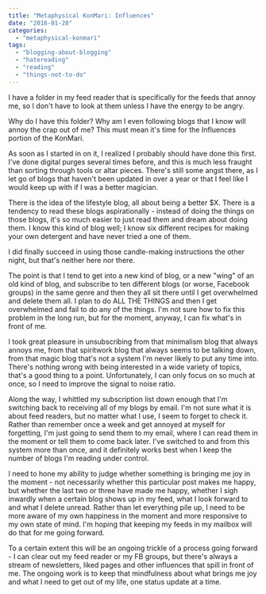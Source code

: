 ```yaml
---
title: "Metaphysical KonMari: Influences"
date: "2016-01-28"
categories: 
  - "metaphysical-konmari"
tags: 
  - "blogging-about-blogging"
  - "hatereading"
  - "reading"
  - "things-not-to-do"
---
```


I have a folder in my feed reader that is specifically for the feeds that annoy me, so I don't have to look at them unless I have the energy to be angry.

Why do I have this folder? Why am I even following blogs that I know will annoy the crap out of me? This must mean it's time for the Influences portion of the KonMari.

As soon as I started in on it, I realized I probably should have done this first. I've done digital purges several times before, and this is much less fraught than sorting through tools or altar pieces. There's still some angst there, as I let go of blogs that haven't been updated in over a year or that I feel like I would keep up with if I was a better magician.

There is the idea of the lifestyle blog, all about being a better $X. There is a tendency to read these blogs aspirationally - instead of doing the things on those blogs, it's so much easier to just read them and dream about doing them. I know this kind of blog well; I know six different recipes for making your own detergent and have never tried a one of them.

I did finally succeed in using those candle-making instructions the other night, but that's neither here nor there.

The point is that I tend to get into a new kind of blog, or a new "wing" of an old kind of blog, and subscribe to ten different blogs (or worse, Facebook groups) in the same genre and then they all sit there until I get overwhelmed and delete them all. I plan to do ALL THE THINGS and then I get overwhelmed and fail to do any of the things. I'm not sure how to fix this problem in the long run, but for the moment, anyway, I can fix what's in front of me.

I took great pleasure in unsubscribing from that minimalism blog that always annoys me, from that spiritwork blog that always seems to be talking down, from that magic blog that's not a system I'm never likely to put any time into. There's nothing wrong with being interested in a wide variety of topics, that's a good thing to a point. Unfortunately, I can only focus on so much at once, so I need to improve the signal to noise ratio.

Along the way, I whittled my subscription list down enough that I'm switching back to receiving all of my blogs by email. I'm not sure what it is about feed readers, but no matter what I use, I seem to forget to check it. Rather than remember once a week and get annoyed at myself for forgetting, I'm just going to send them to my email, where I can read them in the moment or tell them to come back later. I've switched to and from this system more than once, and it definitely works best when I keep the number of blogs I'm reading under control.

I need to hone my ability to judge whether something is bringing me joy in the moment - not necessarily whether this particular post makes me happy, but whether the last two or three have made me happy, whether I sigh inwardly when a certain blog shows up in my feed, what I look forward to and what I delete unread. Rather than let everything pile up, I need to be more aware of my own happiness in the moment and more responsive to my own state of mind. I'm hoping that keeping my feeds in my mailbox will do that for me going forward.

To a certain extent this will be an ongoing trickle of a process going forward - I can clear out my feed reader or my FB groups, but there's always a stream of newsletters, liked pages and other influences that spill in front of me. The ongoing work is to keep that mindfulness about what brings me joy and what I need to get out of my life, one status update at a time.
